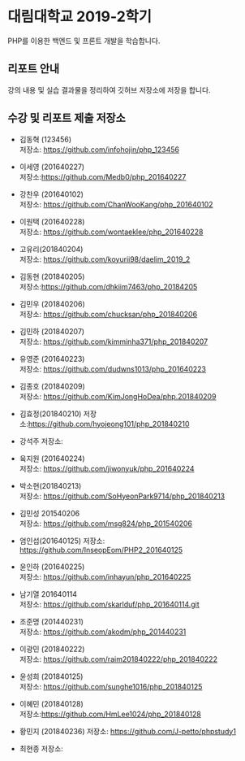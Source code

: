 # 대림대학교 2019-2학기
PHP를 이용한 백엔드 및 프론트 개발을 학습합니다.

## 리포트 안내
강의 내용 및 실습 결과물을 정리하여 깃허브 저장소에 저장을 합니다.

## 수강 및 리포트 제출 저장소

* 김동혁 (123456)  
저장소: https://github.com/infohojin/php_123456  

* 이세영 (201640227)  
저장소:https://github.com/Medb0/php_201640227  

* 강찬우 (201640102)  
저장소: https://github.com/ChanWooKang/php_201640102  

* 이원택 (201640228)  
저장소: https://github.com/wontaeklee/php_201640228

* 고유리(201840204)  
저장소: https://github.com/koyurii98/daelim_2019_2  

* 김동현 (201840205)  
저장소:https://github.com/dhkiim7463/php_20184205

* 김민우 (201840206)  
저장소: https://github.com/chucksan/php_201840206  

* 김민하 (201840207)  
저장소: https://github.com/kimminha371/php_201840207  

* 유영준 (201640223)  
저장소: https://github.com/dudwns1013/php_201640223  

* 김종호 (201840209)  
저장소: https://github.com/KimJongHoDea/php.201840209  

* 김효정(201840210)
저장소:https://github.com/hyojeong101/php_201840210  

* 강석주
저장소:

* 육지원 (201640224)  
저장소: https://github.com/jiwonyuk/php_201640224  

* 박소현(201840213)  
저장소: https://github.com/SoHyeonPark9714/php_201840213  

* 김민성 201540206  
저장소: https://github.com/msg824/php_201540206  

* 엄인섭(201640125)
저장소: https://github.com/InseopEom/PHP2_201640125  

* 윤인하 (201640225)  
저장소: https://github.com/inhayun/php_201640225  

* 남기열 201640114  
저장소: https://github.com/skarlduf/php_201640114.git

* 조준명 (201440231)  
저장소: https://github.com/akodm/php_201440231  

* 이광민 (201840222)  
저장소: https://github.com/raim201840222/php_201840222  

* 윤성희 (201840125)  
저장소: https://github.com/sunghe1016/php_201840125  

* 이혜민 (201840128)  
저장소:https://github.com/HmLee1024/php_201840128  

* 황민지 (201840236)
저장소: https://github.com/J-petto/phpstudy1  

* 최현종
저장소:

